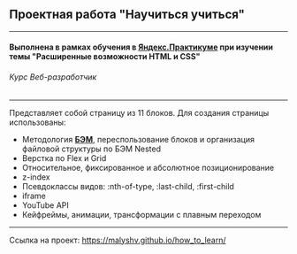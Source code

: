 ## Проектная работа "Научиться учиться"
------

#### Выполнена в рамках обучения в [**Яндекс.Практикуме**](https://praktikum.yandex.ru/ "Яндекс.Практикум") при изучении темы "Расширенные возможности HTML и CSS"
###### Курс Веб-разработчик
------

Представляет собой страницу из 11 блоков. Для создания страницы использованы:

* Методология [**БЭМ**](https://ru.bem.info/), переспользование блоков и организация файловой структуры по БЭМ Nested
* Верстка по Flex и Grid
* Относительное, фиксированное и абсолютное позиционирование
* z-index
* Псевдоклассы видов: :nth-of-type, :last-child, :first-child
* iframe
* YouTube API
* Кейфреймы, анимации, трансформации с плавным переходом

------
Ссылка на проект: https://malyshv.github.io/how_to_learn/
